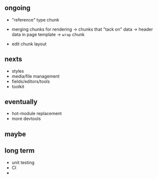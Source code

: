 ## ongoing

* "reference" type chunk
* merging chunks for rendering
    -> chunks that "tack on" data
    -> header data in page template
    -> `wrap` chunk

* edit chunk layout

## nexts

* styles
* media/file management
* fields/editors/tools
* toolkit

## eventually

* hot-module replacement
* more devtools

## maybe

## long term

* unit testing
* CI
* 

